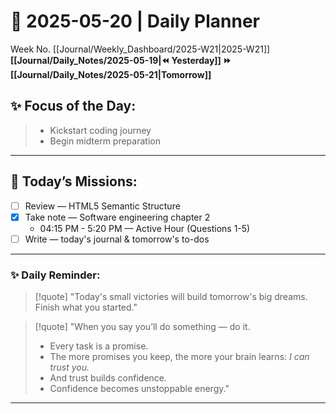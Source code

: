 # 🌼 **2025-05-20** | Daily Planner

Week No. [[Journal/Weekly_Dashboard/2025-W21|2025-W21]]
**[[Journal/Daily_Notes/2025-05-19|⏪ Yesterday]] ⏩ [[Journal/Daily_Notes/2025-05-21|Tomorrow]]**

## ✨ Focus of the Day:  

> - Kickstart coding journey  
> - Begin midterm preparation

---

## 🌸 Today’s Missions:

- [ ] Review — HTML5 Semantic Structure
- [x] Take note — Software engineering chapter 2
	- 04:15 PM - 5:20 PM — Active Hour (Questions 1-5)
- [ ] Write — today's journal & tomorrow's to-dos

***

### ✨ Daily Reminder:

> [!quote] "Today's small victories will build tomorrow's big dreams. Finish what you started."

> [!quote] "When you say you’ll do something — do it.
>
> - Every task is a promise.
> - The more promises you keep, the more your brain learns: *I can trust you.*
> - And trust builds confidence.
> - Confidence becomes unstoppable energy."

***
